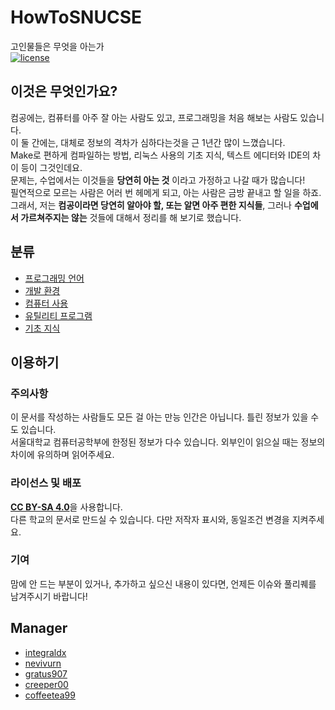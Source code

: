 # HowToSNUCSE
고인물들은 무엇을 아는가  
[![license](https://creativecommons.org/licenses/by-sa/4.0/deed.ko)](LICENSE)

## 이것은 무엇인가요?  
컴공에는, 컴퓨터를 아주 잘 아는 사람도 있고, 프로그래밍을 처음 해보는 사람도 있습니다.  
이 둘 간에는, 대체로 정보의 격차가 심하다는것을 근 1년간 많이 느꼈습니다.  
Make로 편하게 컴파일하는 방법, 리눅스 사용의 기초 지식, 텍스트 에디터와 IDE의 차이 등이 그것인데요.  
문제는, 수업에서는 이것들을 **당연히 아는 것** 이라고 가정하고 나갈 때가 많습니다!  
필연적으로 모르는 사람은 어러 번 헤메게 되고, 아는 사람은 금방 끝내고 할 일을 하죠.  
그래서, 저는 **컴공이라면 당연히 알아야 할, 또는 알면 아주 편한 지식들**, 그러나 **수업에서 가르쳐주지는 않는** 것들에 대해서 정리를 해 보기로 했습니다.  

## 분류
- [프로그래밍 언어](프로그래밍_언어/index.md)
- [개발 환경](개발_환경/index.md)
- [컴퓨터 사용](컴퓨터_사용/index.md)
- [유틸리티 프로그램](유틸리티_프로그램/index.md)
- [기초 지식](기초_지식/index.md)

## 이용하기
### 주의사항
이 문서를 작성하는 사람들도 모든 걸 아는 만능 인간은 아닙니다. 틀린 정보가 있을 수도 있습니다.  
서울대학교 컴퓨터공학부에 한정된 정보가 다수 있습니다. 외부인이 읽으실 때는 정보의 차이에 유의하며 읽어주세요.  

### 라이선스 및 배포
[**CC BY-SA 4.0**](https://creativecommons.org/licenses/by-sa/4.0/deed.ko)을 사용합니다.  
다른 학교의 문서로 만드실 수 있습니다. 다만 저작자 표시와, 동일조건 변경을 지켜주세요.  

### 기여
맘에 안 드는 부분이 있거나, 추가하고 싶으신 내용이 있다면, 언제든 이슈와 풀리퀘를 남겨주시기 바랍니다!

## Manager
- [integraldx](https://github.com/integraldx)
- [nevivurn](https://github.com/nevivurn)
- [gratus907](https://github.com/gratus907)
- [creeper00](https://github.com/creeper00)
- [coffeetea99](https://github.com/coffeetea99)

